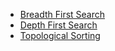 - [Breadth First Search](./BreadthFirstSearch)
- [Depth First Search](./DepthFirstSearch)
- [Topological Sorting](./TopologicalSorting)
